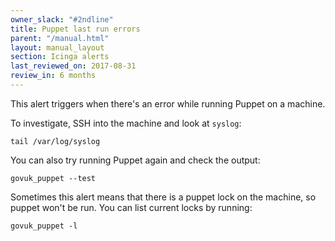 ```yaml
---
owner_slack: "#2ndline"
title: Puppet last run errors
parent: "/manual.html"
layout: manual_layout
section: Icinga alerts
last_reviewed_on: 2017-08-31
review_in: 6 months
---
```


This alert triggers when there's an error while running Puppet on a machine.

To investigate, SSH into the machine and look at `syslog`:

```
tail /var/log/syslog
```

You can also try running Puppet again and check the output:

```
govuk_puppet --test
```

Sometimes this alert means that there is a puppet lock on the machine, so puppet won't be run. You can list current locks by running:

```
govuk_puppet -l
```
